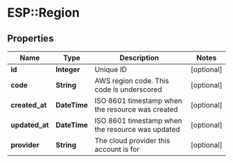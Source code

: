 # ESP::Region

## Properties
Name | Type | Description | Notes
------------ | ------------- | ------------- | -------------
**id** | **Integer** | Unique ID | [optional] 
**code** | **String** | AWS region code. This code is underscored | [optional] 
**created_at** | **DateTime** | ISO 8601 timestamp when the resource was created | [optional] 
**updated_at** | **DateTime** | ISO 8601 timestamp when the resource was updated | [optional] 
**provider** | **String** | The cloud provider this account is for | [optional] 


